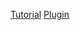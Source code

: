 [Tutorial](https://code.tutsplus.com/tutorials/create-a-custom-wordpress-plugin-from-scratch--net-2668 )
[Plugin](https://gruhn.github.io/vue-qrcode-reader/ )